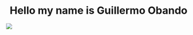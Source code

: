 <div align="center">
  <h1 align="Center"> Hello my name is Guillermo Obando</h1>
</div>
<img src="https://github.com/user-attachments/assets/9d175193-8868-4de4-a19c-6d0a15948ddf">

